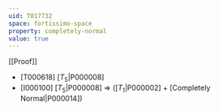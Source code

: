 ```yaml
---
uid: T017732
space: fortissimo-space
property: completely-normal
value: true
---
```

[[Proof]]

* [T000618] [$T_5$|P000008]
* [I000100] [$T_5$|P000008] => ([$T_1$|P000002] + [Completely Normal|P000014])

